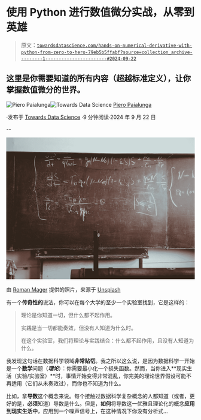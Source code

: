 # 使用 Python 进行数值微分实战，从零到英雄

> 原文：[`towardsdatascience.com/hands-on-numerical-derivative-with-python-from-zero-to-hero-79eb5b5ffabf?source=collection_archive---------1-----------------------#2024-09-22`](https://towardsdatascience.com/hands-on-numerical-derivative-with-python-from-zero-to-hero-79eb5b5ffabf?source=collection_archive---------1-----------------------#2024-09-22)

## 这里是你需要知道的所有内容（超越标准定义），让你掌握数值微分的世界。

[](https://piero-paialunga.medium.com/?source=post_page---byline--79eb5b5ffabf--------------------------------)![Piero Paialunga](https://piero-paialunga.medium.com/?source=post_page---byline--79eb5b5ffabf--------------------------------)[](https://towardsdatascience.com/?source=post_page---byline--79eb5b5ffabf--------------------------------)![Towards Data Science](https://towardsdatascience.com/?source=post_page---byline--79eb5b5ffabf--------------------------------) [Piero Paialunga](https://piero-paialunga.medium.com/?source=post_page---byline--79eb5b5ffabf--------------------------------)

·发布于 [Towards Data Science](https://towardsdatascience.com/?source=post_page---byline--79eb5b5ffabf--------------------------------) ·9 分钟阅读·2024 年 9 月 22 日

--

![](img/6205b125b4a477a3f4c005a4ae15b3fc.png)

由 [Roman Mager](https://unsplash.com/@roman_lazygeek?utm_source=medium&utm_medium=referral) 提供的照片，来源于 [Unsplash](https://unsplash.com/?utm_source=medium&utm_medium=referral)

有一个**传奇性的**说法，你可以在每个大学的至少一个实验室找到，它是这样的：

> 理论是你知道一切，但什么都不起作用。
> 
> 实践是当一切都能奏效，但没有人知道为什么时。
> 
> 在这个实验室，我们将理论与实践结合：什么都不起作用，且没有人知道为什么。

我发现这句话在数据科学领域**非常贴切**。我之所以这么说，是因为数据科学一开始是一个**数学**问题（***理论***）：你需要最小化一个损失函数。然而，当你进入**现实生活（实验/实验室）**时，事情开始变得非常混乱，你完美的理论世界假设可能不再适用（它们从未奏效过），而你也不知道为什么。

比如，拿**导数**这个概念来说。每个接触过数据科学复杂概念的人都知道（或者，更好的是，**必须**知道）导数是什么。但是，**如何**将导数这一优雅且理论化的概念**应用到现实生活中**，应用到一个噪声信号上，在这种情况下你没有分析式…
